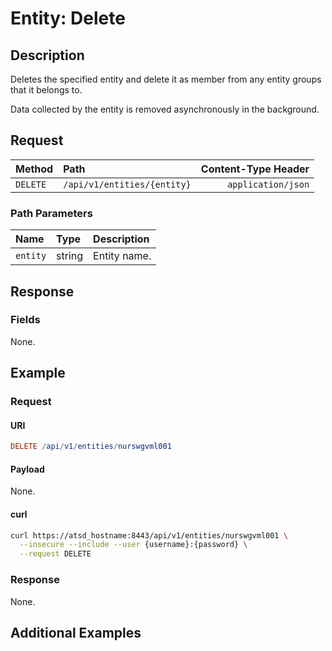 # Entity: Delete

## Description

Deletes the specified entity and delete it as member from any entity groups that it belongs to.

Data collected by the entity is removed asynchronously in the background.

## Request

| **Method** | **Path** | **Content-Type Header**|
|:---|:---|---:|
| `DELETE` | `/api/v1/entities/{entity}` | `application/json` |

### Path Parameters

|**Name**|**Type**|**Description**|
|:---|:---|:---|
| `entity` |string|Entity name.|

## Response

### Fields

None.

## Example

### Request

#### URI

```elm
DELETE /api/v1/entities/nurswgvml001
```

#### Payload

None.

#### curl

```bash
curl https://atsd_hostname:8443/api/v1/entities/nurswgvml001 \
  --insecure --include --user {username}:{password} \
  --request DELETE
```

### Response

None.

## Additional Examples